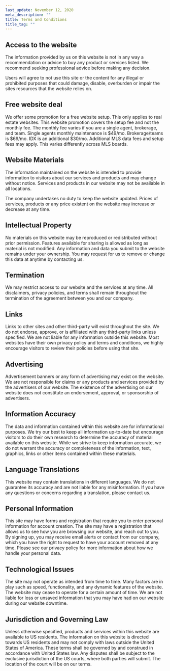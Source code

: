 ```yaml
---
last_update: November 12, 2020
meta_description: ""
title: Terms and Conditions
title_tag: ""
---
```

## Access to the website

The information provided by us on this website is not in any way a recommendation or advice to buy any product or services listed. We recommend seeking professional advice before making any decision.

Users will agree to not use this site or the content for any illegal or prohibited purposes that could damage, disable, overburden or impair the sites resources that the website relies on.

## Free website deal

We offer some promotion for a free website setup. This only applies to real estate websites. This website promotion covers the setup fee and not the monthly fee. The monthly fee varies if you are a single agent, brokerage, and team. Single agents monthly maintenance is $49/mo. Brokerage/teams is $69/mo. IDX is an additional $30/mo. Additional MLS data fees and setup fees may apply. This varies differently across MLS boards.


## Website Materials

The information maintained on the website is intended to provide information to visitors about our services and products and may change without notice. Services and products in our website may not be available in all locations.

The company undertakes no duty to keep the website updated. Prices of services, products or any price existent on the website may increase or decrease at any time.

## Intellectual Property

No materials on this website may be reproduced or redistributed without prior permission. Features available for sharing is allowed as long as material is not modified. Any information and data you submit to the website remains under your ownership. You may request for us to remove or change this data at anytime by contacting us.

## Termination

We may restrict access to our website and the services at any time. All disclaimers, privacy policies, and terms shall remain throughout the termination of the agreement between you and our company.

## Links

Links to other sites and other third-party will exist throughout the site. We do not endorse, approve, or is affiliated with any third-party links unless specified. We are not liable for any information outside this website. Most websites have their own privacy policy and terms and conditions, we highly encourage visitors to review their policies before using that site.

## Advertising

Advertisement banners or any form of advertising may exist on the website. We are not responsible for claims or any products and services provided by the advertisers of our website. The existence of the advertising on our website does not constitute an endorsement, approval, or sponsorship of advertisers.

## Information Accuracy

The data and information contained within this website are for informational purposes. We try our best to keep all information up-to-date but encourage visitors to do their own research to determine the accuracy of material available on this website. While we strive to keep information accurate, we do not warrant the accuracy or completeness of the information, text, graphics, links or other items contained within these materials.

## Language Translations

This website may contain translations in different languages. We do not guarantee its accuracy and are not liable for any misinformation. If you have any questions or concerns regarding a translation, please contact us.

## Personal Information

This site may have forms and registration that require you to enter personal information for account creation. The site may have a registration that allows us to see how you are browsing our website, and reach out to you. By signing up, you may receive email alerts or contact from our company, which you have the right to request to have your account removed at any time. Please see our privacy policy for more information about how we handle your personal data.

## Technological Issues

The site may not operate as intended from time to time. Many factors are in play such as speed, functionality, and any dynamic features of the website. The website may cease to operate for a certain amount of time. We are not liable for loss or unsaved information that you may have had on our website during our website downtime.

## Jurisdiction and Governing Law

Unless otherwise specified, products and services within this website are available to US residents. The information on this website is directed towards US residents and may not comply with laws outside the United States of America. These terms shall be governed by and construed in accordance with United States law. Any disputes shall be subject to the exclusive jurisdiction of the US courts, where both parties will submit. The location of the court will be on our terms.